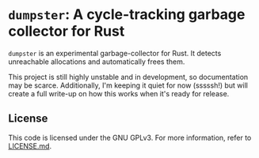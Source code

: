 # `dumpster`: A cycle-tracking garbage collector for Rust

`dumpster` is an experimental garbage-collector for Rust.
It detects unreachable allocations and automatically frees them.

This project is still highly unstable and in development, so documentation may be scarce.
Additionally, I'm keeping it quiet for now (sssssh!) but will create a full write-up on how this
works when it's ready for release.

## License

This code is licensed under the GNU GPLv3.
For more information, refer to [LICENSE.md](LICENSE.md).
